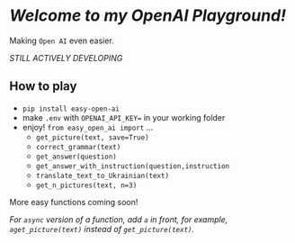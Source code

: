 # _Welcome to my OpenAI Playground!_

Making `Open AI` even easier.

_STILL ACTIVELY DEVELOPING_

## How to play

- `pip install easy-open-ai`
- make `.env` with `OPENAI_API_KEY=` in your working folder
- enjoy! `from easy_open_ai import` ...
  - `get_picture(text, save=True)`
  - `correct_grammar(text)`
  - `get_answer(question)`
  - `get_answer_with_instruction(question,instruction`
  - `translate_text_to_Ukrainian(text)`
  - `get_n_pictures(text, n=3)`

More easy functions coming soon!

_For `async` version of a function, add `a` in front, for example, `aget_picture(text)` instead of `get_picture(text)`._
